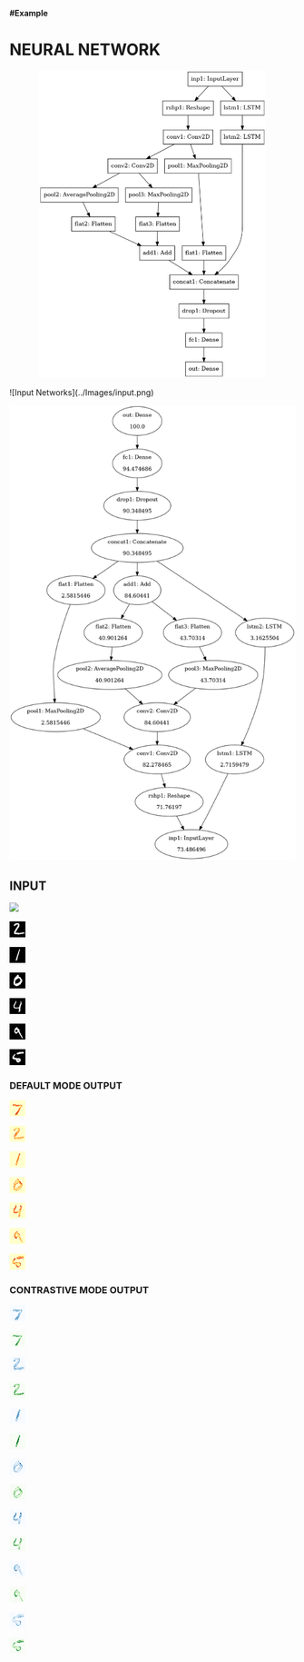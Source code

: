 **#Example** 

# NEURAL NETWORK
<p style="text-align:center;"><img src="../Images/input.png" alt="drawing" width="400"></p>
![Input Networks](../Images/input.png)



![Output Networks](../Images/output.png)

## INPUT 

![](/Users/tarakantamishra/xai/Images/fig1_input.png)

![fig2_input](../Images/fig2_input.png)

![fig3_input](../Images/fig3_input.png)

![fig4_input](../Images/fig4_input.png)

![fig5_input](../Images/fig5_input.png)

![fig8_input](../Images/fig8_input.png)

![fig9_input](../Images/fig9_input.png)

### DEFAULT MODE OUTPUT

![fig1_bt](../Images/fig1_bt.png)

![fig2_bt](../Images/fig2_bt.png)

![fig3_bt](../Images/fig3_bt.png)

![fig4_bt](../Images/fig4_bt.png)

![fig5_bt](../Images/fig5_bt.png)

![fig8_bt](../Images/fig8_bt.png)

![fig9_bt](../Images/fig9_bt.png)

### CONTRASTIVE MODE OUTPUT

![fig1_bt_neg_full](../Images/fig1_bt_neg_full.png)

![fig1_bt_pos_full](../Images/fig1_bt_pos_full.png)

![fig2_bt_neg_full](../Images/fig2_bt_neg_full.png)

![fig2_bt_pos_full](../Images/fig2_bt_pos_full.png)

![fig3_bt_neg_full](../Images/fig3_bt_neg_full.png)

![fig3_bt_pos_full](../Images/fig3_bt_pos_full.png)

![fig4_bt_neg_full](../Images/fig4_bt_neg_full.png)

![fig4_bt_pos_full](../Images/fig4_bt_pos_full.png)

![fig5_bt_neg_full](../Images/fig5_bt_neg_full.png)

![fig5_bt_pos_full](../Images/fig5_bt_pos_full.png)

![fig8_bt_neg_full](../Images/fig8_bt_neg_full.png)

![fig8_bt_pos_full](../Images/fig8_bt_pos_full.png)

![fig9_bt_neg_full](../Images/fig9_bt_neg_full.png)

![fig9_bt_pos_full](../Images/fig9_bt_pos_full.png)

